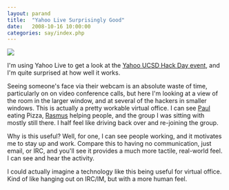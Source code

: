 ```yaml
---
layout: parand
title:  "Yahoo Live Surprisingly Good"
date:   2008-10-16 10:00:00
categories: say/index.php
---
```

![](http://parand.com/say/misc/hacku-live-40.png)

I'm using Yahoo Live to get a look at the [Yahoo UCSD Hack Day event](http://live.yahoo.com/hacku), and I'm quite surprised at how well it works.

Seeing someone's face via their webcam is an absolute waste of time, particularly on on video conference calls, but here I'm looking at a view of the room in the larger window, and at several of the hackers in smaller windows. This is actually a pretty workable virtual office. I can see [Paul](http://paulisageek.blogspot.com/) eating Pizza, [Rasmus](http://lerdorf.com/) helping people, and the group I was sitting with mostly still there. I half feel like driving back over and re-joining the group.

Why is this useful? Well, for one, I can see people working, and it motivates me to stay up and work. Compare this to having no communication, just email, or IRC, and you'll see it provides a much more tactile, real-world feel. I can see and hear the activity.

I could actually imagine a technology like this being useful for virtual office. Kind of like hanging out on IRC/IM, but with a more human feel.
